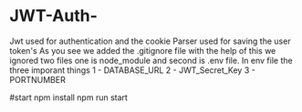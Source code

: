 # JWT-Auth-
Jwt used for authentication and the cookie Parser used for saving the user token's 
As you see we added the .gitignore file with the help of this we ignored two files one is node_module and second is .env file.
In env file the three imporant things 
1 - DATABASE_URL
2 - JWT_Secret_Key
3 - PORTNUMBER

#start
npm install
npm run start
